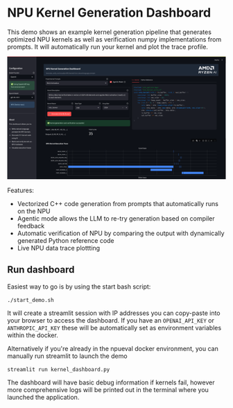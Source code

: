 # NPU Kernel Generation Dashboard

This demo shows an example kernel generation pipeline that generates optimized NPU kernels as well as verification numpy implementations from prompts. It will automatically run your kernel and plot the trace profile.

![NPU Kernel Generation Dashboard](img/dashboard.png)

Features:

- Vectorized C++ code generation from prompts that automatically runs on the NPU
- Agentic mode allows the LLM to re-try generation based on compiler feedback
- Automatic verification of NPU by comparing the output with dynamically generated Python reference code
- Live NPU data trace plottting

## Run dashboard

Easiest way to go is by using the start bash script:

```
./start_demo.sh
```

It will create a streamlit session with IP addresses you can copy-paste into your browser to access the dashboard. If you have an `OPENAI_API_KEY` or `ANTHROPIC_API_KEY` these will be automatically set as environment variables within the docker.

Alternatively if you're already in the npueval docker environment, you can manually run streamlit to launch the demo

```
streamlit run kernel_dashboard.py
```

The dashboard will have basic debug information if kernels fail, however more comprehensive logs will be printed out in the terminal where you launched the application.
